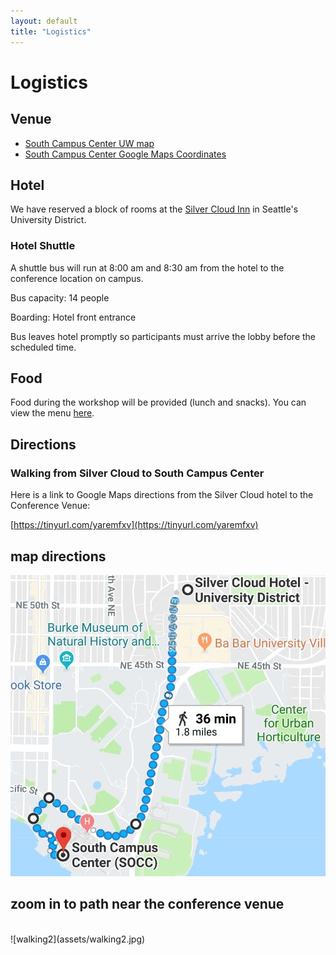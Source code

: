 ```yaml
---
layout: default
title: "Logistics"
---
```


# Logistics

## Venue

* [South Campus Center UW map](http://www.washington.edu/maps/print/?building=209)
* [South Campus Center Google Maps Coordinates](https://www.google.com/maps/place/South+Campus+Center+(SOCC)/@47.6494921,-122.3131204,17z/data=!3m1!4b1!4m5!3m4!1s0x549014ee985979b3:0x76193ba01e011bc3!8m2!3d47.6494921!4d-122.3109317)

## Hotel

We have reserved a block of rooms at the [Silver Cloud Inn](https://www.silvercloud.com/university/) in Seattle's University District.

### Hotel Shuttle

A shuttle bus will run at 8:00 am and 8:30 am from the hotel to the conference location on campus.

Bus capacity:  14 people

Boarding:  Hotel front entrance

Bus leaves hotel promptly so participants must arrive the lobby before the scheduled time.
 
## Food

Food during the workshop will be provided (lunch and snacks). You can view the menu [here](menu.pdf).

## Directions

### Walking from Silver Cloud to South Campus Center

Here is a link to Google Maps directions from the Silver Cloud hotel to the Conference Venue:

[https://tinyurl.com/yaremfxv](https://tinyurl.com/yaremfxv)

## map directions
![walking0](assets/walking0.jpg)
<br>
## zoom in to path near the conference venue
<br>
![walking2](assets/walking2.jpg)
